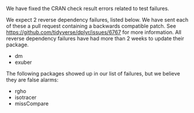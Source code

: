We have fixed the CRAN check result errors related to test failures.

We expect 2 reverse dependency failures, listed below. We have sent each of
these a pull request containing a backwards compatible patch. See
https://github.com/tidyverse/dplyr/issues/6767 for more information. All reverse
dependency failures have had more than 2 weeks to update their package.

* dm
* exuber

The following packages showed up in our list of failures, but we believe they
are false alarms:

* rgho
* isotracer
* missCompare

